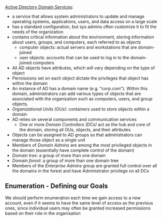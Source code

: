 [Active Directory Domain Services](https://learn.microsoft.com/en-us/windows-server/identity/ad-ds/get-started/virtual-dc/active-directory-domain-services-overview):
- a service that allows system administrators to update and manage operating systems, applications, users, and data access on a large scale
- has a standard configuration, but sys admins often customize it to fit the needs of the organization
- contains critical information about the environment, storing information about users, groups, and computers, each referred to as *objects*
	- computer objects: actual servers and workstations that are domain-joined
	- user objects: accounts that can be used to log in to the domain-joined computers
- All AD objects have attributes, which will vary depending on the type of object
- Permissions set on each object dictate the privileges that object has within the domain
- An instance of AD has a domain name (e.g. "corp.com"). Within this domain, administrators can add various types of objects that are associated with the organization such as computers, users, and group objects.
- *Organizational Units (OUs)*: containers used to store objects within a domain
- AD relies on several components and communication services
	- One or more *Domain Controllers (DCs)* act as the hub and core of the domain, storing all OUs, objects, and their attributes
- Objects can be assigned to AD groups so that administrators can manage those object as a single unit
- Members of *Domain Admins* are among the most privileged objects in the domain (essentially have complete control of the domain)
- *Domain tree*: a group of more than one domain
- *Domain forest*: a group of more than one domain tree
- Members of the *Enterprise Admins* group are granted full control over all the domains in the forest and have Administrator privilege on all DCs

## Enumeration - Defining our Goals
We should perform enumeration each time we gain access to a new account, even if it seems to have the same level of access as the previous ones, since individual users may often be granted increased permissions based on their role in the organisation